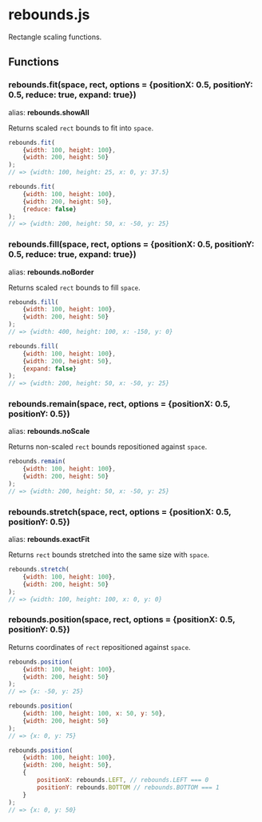 # rebounds.js

Rectangle scaling functions.

## Functions

### rebounds.fit(space, rect, options = {positionX: 0.5, positionY: 0.5, reduce: true, expand: true})

alias: **rebounds.showAll**

Returns scaled `rect` bounds to fit into `space`.

```javascript
rebounds.fit(
	{width: 100, height: 100},
	{width: 200, height: 50}
);
// => {width: 100, height: 25, x: 0, y: 37.5}

rebounds.fit(
	{width: 100, height: 100},
	{width: 200, height: 50},
	{reduce: false}
);
// => {width: 200, height: 50, x: -50, y: 25}
```

### rebounds.fill(space, rect, options = {positionX: 0.5, positionY: 0.5, reduce: true, expand: true})

alias: **rebounds.noBorder**

Returns scaled `rect` bounds to fill `space`.

```javascript
rebounds.fill(
	{width: 100, height: 100},
	{width: 200, height: 50}
);
// => {width: 400, height: 100, x: -150, y: 0}

rebounds.fill(
	{width: 100, height: 100},
	{width: 200, height: 50},
	{expand: false}
);
// => {width: 200, height: 50, x: -50, y: 25}
```

### rebounds.remain(space, rect, options = {positionX: 0.5, positionY: 0.5})

alias: **rebounds.noScale**

Returns non-scaled `rect` bounds repositioned against `space`.

```javascript
rebounds.remain(
	{width: 100, height: 100},
	{width: 200, height: 50}
);
// => {width: 200, height: 50, x: -50, y: 25}
```

### rebounds.stretch(space, rect, options = {positionX: 0.5, positionY: 0.5})

alias: **rebounds.exactFit**

Returns `rect` bounds stretched into the same size with `space`.

```javascript
rebounds.stretch(
	{width: 100, height: 100},
	{width: 200, height: 50}
);
// => {width: 100, height: 100, x: 0, y: 0}
```

### rebounds.position(space, rect, options = {positionX: 0.5, positionY: 0.5})

Returns coordinates of `rect` repositioned against `space`.

```javascript
rebounds.position(
	{width: 100, height: 100},
	{width: 200, height: 50}
);
// => {x: -50, y: 25}

rebounds.position(
	{width: 100, height: 100, x: 50, y: 50},
	{width: 200, height: 50}
);
// => {x: 0, y: 75}

rebounds.position(
	{width: 100, height: 100},
	{width: 200, height: 50},
	{
		positionX: rebounds.LEFT, // rebounds.LEFT === 0
		positionY: rebounds.BOTTOM // rebounds.BOTTOM === 1
	}
);
// => {x: 0, y: 50}
```
